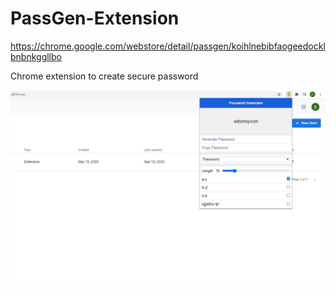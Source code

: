 # PassGen-Extension

https://chrome.google.com/webstore/detail/passgen/koihlnebibfaogeedocklbnbnkggllbo

 Chrome extension to create secure password

![github-medium](https://raw.githubusercontent.com/DerekShig/PassGen-Extension/master/icons/screenshot.jpg)
